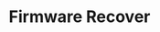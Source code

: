 ---
tag: m0208
codes:
- M208
title: Firmware Recover
long:
- Use `M208` to set the feedrates and additional lengths for firmware-based retract
  recovery. The lengths set by `M208` are applied *in addition* to the lengths set
  by `M207` when un-retracting (aka "recovering") the filament. The new values will
  apply to all subsequent `G11` commands.
- The "swap" values apply to firmware-based recover moves after a tool-change.
notes:
- Requires `FWRETRACT`.
- See related codes [`G10`](/docs/gcode/G010.html), [`G11`](/docs/gcode/G010.html),
  [`M207`](/docs/gcode/M207.html), and [`M209`](/docs/gcode/M209.html).
parameters:
- tag: S
  optional: true
  description: Additional recover length. Can be negative to reduce recover length.
  values:
  - tag: length
    type: float
- tag: W
  optional: true
  description: Additional recover swap length. Can be negative to reduce the length.
  values:
  - tag: length
    type: float
- tag: F
  optional: true
  description: Recover feedrate (units/min)
  values:
  - tag: feedrate
    type: float
- tag: R
  optional: true
  description: Swap recover feedrate (units/min)
  values:
  - tag: feedrate
    type: float
example: 
examples:
- pre: Set recover extra length to 0.2mm and recover feedrate to 10mm/s
  code: M208 S0.2 F600
- pre: Set a retract length of 2mm and *total* recover length of 2.5mm
  code:
  - M207 S2.0  ; 2.0mm retract
  - M208 S0.5  ; 2.0mm + 0.5mm recover
---